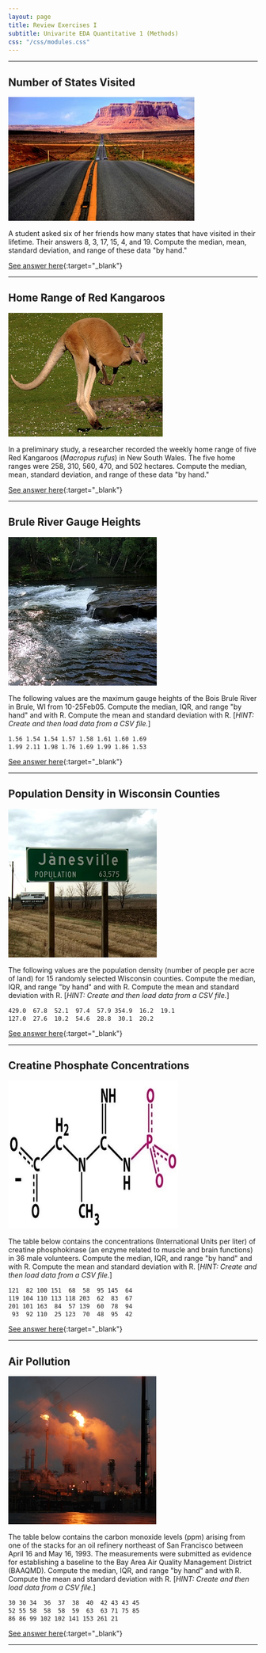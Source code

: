 ```yaml
---
layout: page
title: Review Exercises I
subtitle: Univarite EDA Quantitative 1 (Methods)
css: "/css/modules.css"
---
```


----

## Number of States Visited
<img src="zimgs/travel.jpg" alt="Brule River" class="img-right">

A student asked six of her friends how many states that have visited in their lifetime. Their answers 8, 3, 17, 15, 4, and 19. Compute the median, mean, standard deviation, and range of these data "by hand."

[See answer here](zRevExAns/UEDAQuant1_NTravel){:target="_blank"}

----

## Home Range of Red Kangaroos
<img src="zimgs/red_kangaroo.jpg" alt="Brule River" class="img-right">

In a preliminary study, a researcher recorded the weekly home range of five Red Kangaroos (*Macropus rufus*) in New South Wales. The five home ranges were 258, 310, 560, 470, and 502 hectares. Compute the median, mean, standard deviation, and range of these data "by hand."

[See answer here](zRevExAns/UEDAQuant1_NKangaroos){:target="_blank"}

----

## Brule River Gauge Heights
<img src="zimgs/BruleRiver.jpg" alt="Brule River" class="img-right">

The following values are the maximum gauge heights of the Bois Brule River in Brule, WI from 10-25Feb05. Compute the median, IQR, and range "by hand" and with R. Compute the mean and standard deviation with R. [*HINT: Create and then load data from a CSV file.*]

```
1.56 1.54 1.54 1.57 1.58 1.61 1.60 1.69
1.99 2.11 1.98 1.76 1.69 1.99 1.86 1.53
```

[See answer here](zRevExAns/UEDAQuant1_NBrule){:target="_blank"}

----

## Population Density in Wisconsin Counties
<img src="zimgs/Janesville.jpg" alt="Brule River" class="img-right">

The following values are the population density (number of people per acre of land) for 15 randomly selected Wisconsin counties. Compute the median, IQR, and range "by hand" and with R. Compute the mean and standard deviation with R. [*HINT: Create and then load data from a CSV file.*]

```
429.0  67.8  52.1  97.4  57.9 354.9  16.2  19.1
127.0  27.6  10.2  54.6  28.8  30.1  20.2
```

[See answer here](zRevExAns/UEDAQuant1_NWIC){:target="_blank"}

----

## Creatine Phosphate Concentrations
<img src="zimgs/creatine_phosphate.jpg" alt="Creatine Phosphate" class="img-right">

The table below contains the concentrations (International Units per liter) of creatine phosphokinase (an enzyme related to muscle and brain functions) in 36 male volunteers. Compute the median, IQR, and range "by hand" and with R. Compute the mean and standard deviation with R. [*HINT: Create and then load data from a CSV file.*]

```
121  82 100 151  68  58  95 145  64
119 104 110 113 118 203  62  83  67
201 101 163  84  57 139  60  78  94
 93  92 110  25 123  70  48  95  42
```

[See answer here](zRevExAns/UEDAQuant1_NCP){:target="_blank"}


----

## Air Pollution
<img src="zimgs/oil_refinery.jpg" alt="Oil Refinery Pollution" class="img-right">

The table below contains the carbon monoxide levels (ppm) arising from one of the stacks for an oil refinery northeast of San Francisco between April 16 and May 16, 1993. The measurements were submitted as evidence for establishing a baseline to the Bay Area Air Quality Management District (BAAQMD). Compute the median, IQR, and range "by hand" and with R. Compute the mean and standard deviation with R. [*HINT: Create and then load data from a CSV file.*]

```
30 30 34  36  37  38  40  42 43 43 45
52 55 58  58  58  59  63  63 71 75 85
86 86 99 102 102 141 153 261 21
```

[See answer here](zRevExAns/UEDAQuant1_NPolln){:target="_blank"}

----
